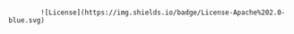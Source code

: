 # 

            

            

            

            

            

            ![License](https://img.shields.io/badge/License-Apache%202.0-blue.svg)
